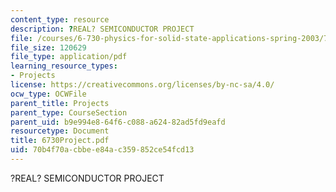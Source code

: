 ```yaml
---
content_type: resource
description: ?REAL? SEMICONDUCTOR PROJECT
file: /courses/6-730-physics-for-solid-state-applications-spring-2003/70b4f70acbbee84ac359852ce54fcd13_6730Project.pdf
file_size: 120629
file_type: application/pdf
learning_resource_types:
- Projects
license: https://creativecommons.org/licenses/by-nc-sa/4.0/
ocw_type: OCWFile
parent_title: Projects
parent_type: CourseSection
parent_uid: b9e994e8-64f6-c088-a624-82ad5fd9eafd
resourcetype: Document
title: 6730Project.pdf
uid: 70b4f70a-cbbe-e84a-c359-852ce54fcd13
---
```

?REAL? SEMICONDUCTOR PROJECT